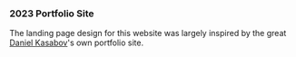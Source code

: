 ### 2023 Portfolio Site

The landing page design for this website was largely inspired by the great [Daniel Kasabov](https://github.com/dkasabovn)'s own portfolio site.
